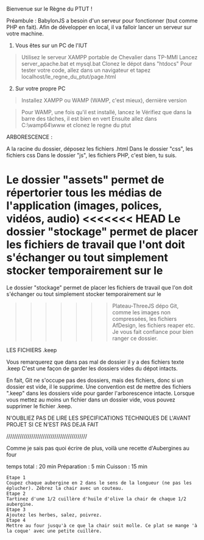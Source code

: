 Bienvenue sur le Règne du PTUT !

Préambule :
BabylonJS a besoin d'un serveur pour fonctionner (tout comme PHP en fait). Afin de développer en local, il va falloir lancer un serveur sur votre machine.

1) Vous êtes sur un PC de l'IUT
> Utilisez le serveur XAMPP portable de Chevalier dans TP-MMI
> Lancez server_apache.bat et mysql.bat
> Clonez le dépot dans "htdocs"
> Pour tester votre code, allez dans un navigateur et tapez localhost/le_regne_du_ptut/page.html

2) Sur votre propre PC
> Installez XAMPP ou WAMP (WAMP, c'est mieux), dernière version

> Pour WAMP, une fois qu'il est installé, lancez le
> Vérifiez que dans la barre des tâches, il est bien en vert
> Ensuite allez dans C:\wamp64\www et clonez le regne du ptut

ARBORESCENCE :

A la racine du dossier, déposez les fichiers .html
Dans le dossier "css", les fichiers css
Dans le dossier "js", les fichiers PHP, c'est bien, tu suis.

Le dossier "assets" permet de répertorier tous les médias de l'application (images, polices, vidéos, audio)
<<<<<<< HEAD
Le dossier "stockage" permet de placer les fichiers de travail que l'ont doit s'échanger ou tout simplement stocker temporairement sur le
=======
Le dossier "stockage" permet de placer les fichiers de travail que l'on doit s'échanger ou tout simplement stocker temporairement sur le
>>>>>>> Plateau-ThreeJS
dépo Git, comme les images non compressées, les fichiers AfDesign, les fichiers reaper etc. Je vous fait confiance pour bien ranger ce dossier.

LES FICHIERS .keep

Vous remarquerez que dans pas mal de dossier il y a des fichiers texte .keep
C'est une façon de garder les dossiers vides du dépot intacts.

En fait, Git ne s'occupe pas des dossiers, mais des fichiers, donc si un dossier est vide, il le supprime.
Une convention est de mettre des fichiers ".keep" dans les dossiers vide pour garder l'arborescence intacte.
Lorsque vous mettez au moins un fichier dans un dossier vide, vous pouvez supprimer le fichier .keep.

N'OUBLIEZ PAS DE LIRE LES SPECIFICATIONS TECHNIQUES DE L'AVANT PROJET SI CE N'EST PAS DEJA FAIT

//////////////////////////////////////////

Comme je sais pas quoi écrire de plus, voilà une recette d'Aubergines au four

temps total : 20 min
Préparation : 5 min
Cuisson : 15 min

    Etape 1
    Coupez chaque aubergine en 2 dans le sens de la longueur (ne pas les éplucher). Zébrez la chair avec un couteau.
    Etape 2
    Tartinez d'une 1/2 cuillère d'huile d'olive la chair de chaque 1/2 aubergine.
    Etape 3
    Ajoutez les herbes, salez, poivrez.
    Etape 4
    Mettre au four jusqu'à ce que la chair soit molle. Ce plat se mange 'à la coque' avec une petite cuillère.
